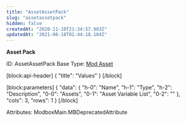 ```yaml
---
title: "AssetAssetPack"
slug: "assetassetpack"
hidden: false
createdAt: "2020-11-10T21:34:57.983Z"
updatedAt: "2021-06-18T01:44:18.104Z"
---
```

**Asset Pack**


ID: AssetAssetPack
Base Type: [Mod Asset](doc:modasset)

[block:api-header]
{
  "title": "Values"
}
[/block]

[block:parameters]
{
  "data": {
    "h-0": "Name",
    "h-1": "Type",
    "h-2": "Description",
    "0-0": "Assets",
    "0-1": "Asset Variable List",
    "0-2": ""
  },
  "cols": 3,
  "rows": 1
}
[/block]


Attributes:
ModboxMain.MBDeprecatedAttribute
